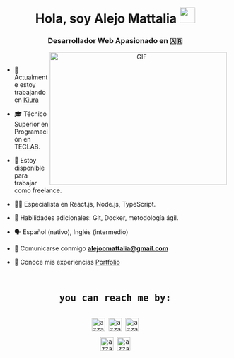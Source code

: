 <h1 align="center">Hola, soy Alejo Mattalia <img src="https://media.giphy.com/media/hvRJCLFzcasrR4ia7z/giphy.gif" width="35"></h1>
<h3 align="center">Desarrollador Web Apasionado en 🇦🇷</h3>

<a target="_blank" align="center">
  <img align="right" top="500" height="300" width="400" alt="GIF" src="https://media.giphy.com/media/SWoSkN6DxTszqIKEqv/giphy.gif">
</a>

<br/>

- 💼 Actualmente estoy trabajando en <a href="https://www.linkedin.com/company/kiura/mycompany/" target="blank">Kiura</a>

- 🎓 Técnico Superior en Programación en TECLAB.

- 🤝 Estoy disponible para trabajar como freelance.
  
-  🧑‍💻 Especialista en React.js, Node.js, TypeScript.

- 🧠 Habilidades adicionales: Git, Docker, metodología ágil.

-  🗣 Español (nativo), Inglés (intermedio)

-  📧 Comunicarse conmigo **alejoomattalia@gmail.com**  

- 📄 Conoce mis experiencias <a href="https://alejomattalia.vercel.app/" target="blank">Portfolio</a>

<br/>


<div>
  <samp>
    <h2 align="center">you can reach me by:</h2>
    <p align="center">
      <br/>
      <a href="https://www.linkedin.com/in/alejo-mattalia/" target="blank"><img align="center"
         src="https://img.shields.io/badge/linkedin-%231DA1F2.svg?style=for-the-badge&logo=linkedin&logoColor=white"
         alt="azzar" height="30"/></a>
      <a href="https://www.facebook.com/alejomattalia/" target="blank"><img align="center"
         src="https://img.shields.io/badge/facebook-4267B2.svg?style=for-the-badge&logo=facebook&logoColor=white"
         alt="azzar" height="30"/></a>
      <a href="mailto:alejoomattalia@gmail.com" target="blank"><img align="center"
         src="https://img.shields.io/badge/gmail-EA4335.svg?style=for-the-badge&logo=gmail&logoColor=white"
         alt="azzar" height="30"/></a>
    </p>
  <p align="center">
      <a href="https://www.instagram.com/alejomattalia/" target="blank"><img align="center"
         src="https://img.shields.io/badge/instagram-%23E4405F.svg?style=for-the-badge&logo=Instagram&logoColor=white"
         alt="azzar" height="30"/></a>
      <a href="https://wa.me/5493468530707" target="blank"><img align="center"
         src="https://img.shields.io/badge/whatsapp-4B7F1.svg?style=for-the-badge&logo=whatsapp&logoColor=white"
         alt="azzar" height="30"/></a>
      <br>
    </p>
  </samp>
</div>
